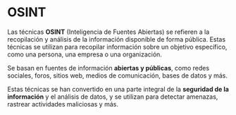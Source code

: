 # OSINT

Las técnicas **OSINT** (Inteligencia de Fuentes Abiertas) se refieren a la recopilación y análisis de la información disponible de forma pública. Estas técnicas se utilizan para recopilar información sobre un objetivo específico, como una persona, una empresa o una organización.

Se basan en fuentes de información **abiertas y públicas**, como redes sociales, foros, sitios web, medios de comunicación, bases de datos y más.

Estas técnicas se han convertido en una parte integral de la **seguridad de la información** y el análisis de datos, y se utilizan para detectar amenazas, rastrear actividades maliciosas y más.